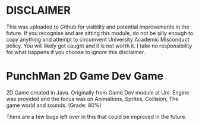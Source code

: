 # DISCLAIMER
This was uploaded to Github for visiblity and potential improvements in the future. If you recognise and are sitting this module, do not be silly enough to copy anything and attempt to circumvent University Academic Misconduct policy. You will likely get caught and it is not worth it. I take no responsibility for what happens if you choose to ignore this disclaimer.

# PunchMan 2D Game Dev Game
2D Game created in Java. Originally from Game Dev module at Uni. Engine was provided and the focus was on Animations, Sprites, Collision, The game world and sounds. (Grade: 80%)

There are a few bugs left over in this that could be improved in the future.

